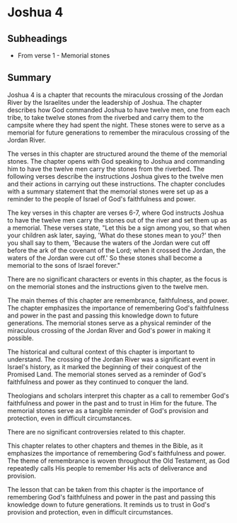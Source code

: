 # Joshua 4

## Subheadings

* From verse 1 - Memorial stones

## Summary

Joshua 4 is a chapter that recounts the miraculous crossing of the Jordan River by the Israelites under the leadership of Joshua. The chapter describes how God commanded Joshua to have twelve men, one from each tribe, to take twelve stones from the riverbed and carry them to the campsite where they had spent the night. These stones were to serve as a memorial for future generations to remember the miraculous crossing of the Jordan River.

The verses in this chapter are structured around the theme of the memorial stones. The chapter opens with God speaking to Joshua and commanding him to have the twelve men carry the stones from the riverbed. The following verses describe the instructions Joshua gives to the twelve men and their actions in carrying out these instructions. The chapter concludes with a summary statement that the memorial stones were set up as a reminder to the people of Israel of God's faithfulness and power.

The key verses in this chapter are verses 6-7, where God instructs Joshua to have the twelve men carry the stones out of the river and set them up as a memorial. These verses state, "Let this be a sign among you, so that when your children ask later, saying, 'What do these stones mean to you?' then you shall say to them, 'Because the waters of the Jordan were cut off before the ark of the covenant of the Lord; when it crossed the Jordan, the waters of the Jordan were cut off.' So these stones shall become a memorial to the sons of Israel forever."

There are no significant characters or events in this chapter, as the focus is on the memorial stones and the instructions given to the twelve men.

The main themes of this chapter are remembrance, faithfulness, and power. The chapter emphasizes the importance of remembering God's faithfulness and power in the past and passing this knowledge down to future generations. The memorial stones serve as a physical reminder of the miraculous crossing of the Jordan River and God's power in making it possible.

The historical and cultural context of this chapter is important to understand. The crossing of the Jordan River was a significant event in Israel's history, as it marked the beginning of their conquest of the Promised Land. The memorial stones served as a reminder of God's faithfulness and power as they continued to conquer the land.

Theologians and scholars interpret this chapter as a call to remember God's faithfulness and power in the past and to trust in Him for the future. The memorial stones serve as a tangible reminder of God's provision and protection, even in difficult circumstances.

There are no significant controversies related to this chapter.

This chapter relates to other chapters and themes in the Bible, as it emphasizes the importance of remembering God's faithfulness and power. The theme of remembrance is woven throughout the Old Testament, as God repeatedly calls His people to remember His acts of deliverance and provision.

The lesson that can be taken from this chapter is the importance of remembering God's faithfulness and power in the past and passing this knowledge down to future generations. It reminds us to trust in God's provision and protection, even in difficult circumstances.